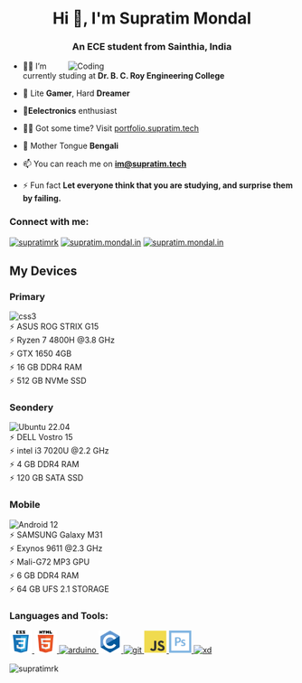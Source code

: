 <!-- ![MasterHead](https://1.bp.blogspot.com/-7A4WynwLsMw/XbBpCXG8fHI/AAAAAAAAMt4/uOa1bpLskYgrwGbllhSu2SDj_Mig8SXJQCLcBGAsYHQ/s1600/2000_600px.gif) -->
<h1 align="center">Hi 👋, I'm Supratim Mondal</h1>
<h3 align="center">An ECE student from Sainthia, India</h3>
<img align="right" alt="Coding" width="400" src="https://i.pinimg.com/originals/8b/35/fe/8b35fef55fba1a201c9c7a11d3ec3d64.gif">

- 🧑‍🎓 I’m currently studing at **Dr. B. C. Roy Engineering College**

- 🌱 Lite **Gamer**, Hard **Dreamer** 

- 🤝**Eelectronics** enthusiast

- 👨‍💻 Got some time? Visit [portfolio.supratim.tech](portfolio.supratim.tech)

- 💬 Mother Tongue **Bengali**

- 📫 You can reach me on **im@supratim.tech**

- ⚡ Fun fact **Let everyone think that you are studying, and surprise them by failing.**

<h3 align="left">Connect with me:</h3>
<p align="left">
<a href="https://twitter.com/supratimrk" target="blank"><img align="center" src="https://raw.githubusercontent.com/rahuldkjain/github-profile-readme-generator/master/src/images/icons/Social/twitter.svg" alt="supratimrk" height="30" width="40" /></a>
<a href="https://fb.com/supratim.mondal.in" target="blank"><img align="center" src="https://raw.githubusercontent.com/rahuldkjain/github-profile-readme-generator/master/src/images/icons/Social/facebook.svg" alt="supratim.mondal.in" height="30" width="40" /></a>
<a href="https://instagram.com/supratim.mondal.in" target="blank"><img align="center" src="https://raw.githubusercontent.com/rahuldkjain/github-profile-readme-generator/master/src/images/icons/Social/instagram.svg" alt="supratim.mondal.in" height="30" width="40" /></a>
</p>

<h2 align="left">My Devices</h2>
<h3 align="left">Primary</h3>
<p align="left">
<img src="https://img.shields.io/badge/Windows%2010-00adef?style=flat-square&logo=windows&logoColor=ffffff" alt="css3"/> <br>
&#9889; ASUS ROG STRIX G15 <br>
&#9889; Ryzen 7 4800H @3.8 GHz<br>
&#9889; GTX 1650 4GB<br>
&#9889; 16 GB DDR4 RAM<br>
&#9889; 512 GB NVMe SSD<br>

<h3 align="left">Seondery</h3>
<p align="left">
<img src="https://img.shields.io/badge/Ubuntu%2022.04-dd4814?style=flat-square&logo=ubuntu logoColor=ffffff" alt="Ubuntu 22.04" /><br>
&#9889; DELL Vostro 15<br>
&#9889; intel i3 7020U @2.2 GHz<br>
&#9889; 4 GB DDR4 RAM<br>
&#9889; 120 GB SATA SSD<br>

<h3 align="left">Mobile</h3>
<p align="left">
<img src="https://img.shields.io/badge/Android%2012-3ddc84?style=flat-square&logo=android&logoColor=ffffff" alt="Android 12" /><br>
&#9889; SAMSUNG Galaxy M31<br>
&#9889; Exynos 9611 @2.3 GHz<br>
&#9889; Mali-G72 MP3 GPU<br>
&#9889; 6 GB DDR4 RAM<br>
&#9889; 64 GB UFS 2.1 STORAGE<br>

<h3 align="left">Languages and Tools:</h3>
<p align="left"> <a href="https://www.w3schools.com/css/" target="_blank" rel="noreferrer"> <img src="https://raw.githubusercontent.com/devicons/devicon/master/icons/css3/css3-original-wordmark.svg" alt="css3" width="40" height="40"/> </a> <a href="https://www.w3.org/html/" target="_blank" rel="noreferrer"> <img src="https://raw.githubusercontent.com/devicons/devicon/master/icons/html5/html5-original-wordmark.svg" alt="html5" width="40" height="40"/> </a> <a href="https://www.arduino.cc/" target="_blank" rel="noreferrer"> <img src="https://cdn.worldvectorlogo.com/logos/arduino-1.svg" alt="arduino" width="40" height="40"/> </a> <a href="https://www.cprogramming.com/" target="_blank" rel="noreferrer"> <img src="https://raw.githubusercontent.com/devicons/devicon/master/icons/c/c-original.svg" alt="c" width="40" height="40"/> </a> <a href="https://git-scm.com/" target="_blank" rel="noreferrer"> <img src="https://www.vectorlogo.zone/logos/git-scm/git-scm-icon.svg" alt="git" width="40" height="40"/> </a> <a href="https://developer.mozilla.org/en-US/docs/Web/JavaScript" target="_blank" rel="noreferrer"> <img src="https://raw.githubusercontent.com/devicons/devicon/master/icons/javascript/javascript-original.svg" alt="javascript" width="40" height="40"/> <a href="https://www.photoshop.com/en" target="_blank" rel="noreferrer"> <img src="https://raw.githubusercontent.com/devicons/devicon/master/icons/photoshop/photoshop-line.svg" alt="photoshop" width="40" height="40"/> </a> <a href="https://www.adobe.com/products/xd.html" target="_blank" rel="noreferrer"> <img src="https://cdn.worldvectorlogo.com/logos/adobe-xd.svg" alt="xd" width="40" height="40"/> </a> </p>

<p><img align="center" src="https://github-readme-stats.vercel.app/api/top-langs?username=supratimrk&show_icons=true&locale=en&layout=compact" alt="supratimrk" /></p>
